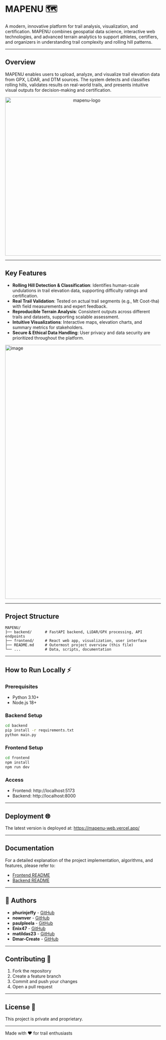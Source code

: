 # MAPENU 🗺️

A modern, innovative platform for trail analysis, visualization, and certification. MAPENU combines geospatial data science, interactive web technologies, and advanced terrain analytics to support athletes, certifiers, and organizers in understanding trail complexity and rolling hill patterns.

---

## Overview

MAPENU enables users to upload, analyze, and visualize trail elevation data from GPX, LiDAR, and DTM sources. The system detects and classifies rolling hills, validates results on real-world trails, and presents intuitive visual outputs for decision-making and certification.

<p align="center">
  <img width="512" height="512" alt="mapenu-logo" src="https://github.com/user-attachments/assets/f7894f0c-149f-46b4-8cc5-31fe31c7a394" />
</p>


---

## Key Features

- **Rolling Hill Detection & Classification**: Identifies human-scale undulations in trail elevation data, supporting difficulty ratings and certification.
- **Real Trail Validation**: Tested on actual trail segments (e.g., Mt Coot-tha) with field measurements and expert feedback.
- **Reproducible Terrain Analysis**: Consistent outputs across different trails and datasets, supporting scalable assessment.
- **Intuitive Visualizations**: Interactive maps, elevation charts, and summary metrics for stakeholders.
- **Secure & Ethical Data Handling**: User privacy and data security are prioritized throughout the platform.

<img width="1083" height="820" alt="image" src="https://github.com/user-attachments/assets/6ea3bc14-c35e-42fb-8ffa-e7ceff2372be" />

---

## Project Structure

```
MAPENU/
├── backend/      # FastAPI backend, LiDAR/GPX processing, API endpoints
├── frontend/     # React web app, visualization, user interface
├── README.md     # Outermost project overview (this file)
└── ...           # Data, scripts, documentation
```

---

## How to Run Locally ⚡

### Prerequisites

- Python 3.10+
- Node.js 18+

### Backend Setup

```bash
cd backend
pip install -r requirements.txt
python main.py
```

### Frontend Setup

```bash
cd frontend
npm install
npm run dev
```

### Access

- Frontend: http://localhost:5173
- Backend: http://localhost:8000

---

## Deployment 🌐

The latest version is deployed at: https://mapenu-web.vercel.app/

---

## Documentation

For a detailed explanation of the project implementation, algorithms, and features, please refer to:

- [Frontend README](frontend/README.md)
- [Backend README](backend/README.md)

---

## 👥 Authors

- **phurinjeffy** - [GitHub](https://github.com/phurinjeffy)
- **nownver** - [GitHub](https://github.com/nownver)
- **paulpleela** - [GitHub](https://github.com/paulpleela)
- **Enix47** - [GitHub](https://github.com/Enix47)
- **matildas23** - [GitHub](https://github.com/matildas23)
- **Dmar-Create** - [GitHub](https://github.com/Dmar-Create)

---

## Contributing 🤝

1. Fork the repository
2. Create a feature branch
3. Commit and push your changes
4. Open a pull request

---

## License 📄

This project is private and proprietary.

---

Made with ❤️ for trail enthusiasts
